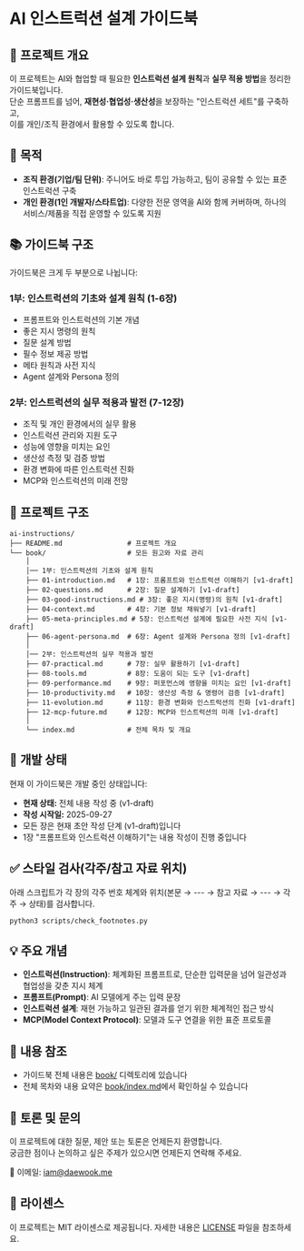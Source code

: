 # AI 인스트럭션 설계 가이드북

## 📌 프로젝트 개요
이 프로젝트는 AI와 협업할 때 필요한 **인스트럭션 설계 원칙**과 **실무 적용 방법**을 정리한 가이드북입니다.  
단순 프롬프트를 넘어, **재현성·협업성·생산성**을 보장하는 "인스트럭션 세트"를 구축하고,  
이를 개인/조직 환경에서 활용할 수 있도록 합니다.

## 🎯 목적
- **조직 환경(기업/팀 단위)**: 주니어도 바로 투입 가능하고, 팀이 공유할 수 있는 표준 인스트럭션 구축
- **개인 환경(1인 개발자/스타트업)**: 다양한 전문 영역을 AI와 함께 커버하며, 하나의 서비스/제품을 직접 운영할 수 있도록 지원

## 📚 가이드북 구조
가이드북은 크게 두 부분으로 나뉩니다:

### 1부: 인스트럭션의 기초와 설계 원칙 (1-6장)
- 프롬프트와 인스트럭션의 기본 개념
- 좋은 지시 명령의 원칙
- 질문 설계 방법
- 필수 정보 제공 방법
- 메타 원칙과 사전 지식
- Agent 설계와 Persona 정의

### 2부: 인스트럭션의 실무 적용과 발전 (7-12장)
- 조직 및 개인 환경에서의 실무 활용
- 인스트럭션 관리와 지원 도구
- 성능에 영향을 미치는 요인
- 생산성 측정 및 검증 방법
- 환경 변화에 따른 인스트럭션 진화
- MCP와 인스트럭션의 미래 전망

## 📂 프로젝트 구조
```plaintext
ai-instructions/
├── README.md                # 프로젝트 개요
└── book/                    # 모든 원고와 자료 관리
    │
    │── 1부: 인스트럭션의 기초와 설계 원칙
    ├── 01-introduction.md   # 1장: 프롬프트와 인스트럭션 이해하기 [v1-draft]
    ├── 02-questions.md      # 2장: 질문 설계하기 [v1-draft]
    ├── 03-good-instructions.md # 3장: 좋은 지시(명령)의 원칙 [v1-draft]
    ├── 04-context.md        # 4장: 기본 정보 채워넣기 [v1-draft]
    ├── 05-meta-principles.md # 5장: 인스트럭션 설계에 필요한 사전 지식 [v1-draft]
    ├── 06-agent-persona.md  # 6장: Agent 설계와 Persona 정의 [v1-draft]
    │
    │── 2부: 인스트럭션의 실무 적용과 발전
    ├── 07-practical.md      # 7장: 실무 활용하기 [v1-draft]
    ├── 08-tools.md          # 8장: 도움이 되는 도구 [v1-draft]
    ├── 09-performance.md    # 9장: 퍼포먼스에 영향을 미치는 요인 [v1-draft]
    ├── 10-productivity.md   # 10장: 생산성 측정 & 명령어 검증 [v1-draft]
    ├── 11-evolution.md      # 11장: 환경 변화와 인스트럭션의 진화 [v1-draft]
    ├── 12-mcp-future.md     # 12장: MCP와 인스트럭션의 미래 [v1-draft]
    │
    └── index.md             # 전체 목차 및 개요
```

## 📝 개발 상태
현재 이 가이드북은 개발 중인 상태입니다:
- **현재 상태:** 전체 내용 작성 중 (v1-draft)
- **작성 시작일:** 2025-09-27
- 모든 장은 현재 초안 작성 단계 (v1-draft)입니다
- 1장 "프롬프트와 인스트럭션 이해하기"는 내용 작성이 진행 중입니다

## ✅ 스타일 검사(각주/참고 자료 위치)
아래 스크립트가 각 장의 각주 번호 체계와 위치(본문 → --- → 참고 자료 → --- → 각주 → 상태)를 검사합니다.

```
python3 scripts/check_footnotes.py
```

## 💡 주요 개념
- **인스트럭션(Instruction)**: 체계화된 프롬프트로, 단순한 입력문을 넘어 일관성과 협업성을 갖춘 지시 체계
- **프롬프트(Prompt)**: AI 모델에게 주는 입력 문장
- **인스트럭션 설계**: 재현 가능하고 일관된 결과를 얻기 위한 체계적인 접근 방식
- **MCP(Model Context Protocol)**: 모델과 도구 연결을 위한 표준 프로토콜

## 📖 내용 참조
- 가이드북 전체 내용은 [book/](book/) 디렉토리에 있습니다
- 전체 목차와 내용 요약은 [book/index.md](book/index.md)에서 확인하실 수 있습니다

## 💬 토론 및 문의
이 프로젝트에 대한 질문, 제안 또는 토론은 언제든지 환영합니다.  
궁금한 점이나 논의하고 싶은 주제가 있으시면 언제든지 연락해 주세요.

📧 이메일: iam@daewook.me

## 📄 라이센스
이 프로젝트는 MIT 라이센스로 제공됩니다. 자세한 내용은 [LICENSE](LICENSE) 파일을 참조하세요.
